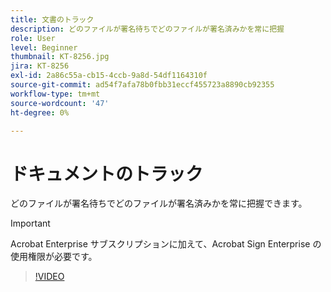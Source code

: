 ```yaml
---
title: 文書のトラック
description: どのファイルが署名待ちでどのファイルが署名済みかを常に把握
role: User
level: Beginner
thumbnail: KT-8256.jpg
jira: KT-8256
exl-id: 2a86c55a-cb15-4ccb-9a8d-54df1164310f
source-git-commit: ad54f7afa78b0fbb31eccf455723a8890cb92355
workflow-type: tm+mt
source-wordcount: '47'
ht-degree: 0%

---
```


# ドキュメントのトラック

どのファイルが署名待ちでどのファイルが署名済みかを常に把握できます。

>[!IMPORTANT]
>
>Acrobat Enterprise サブスクリプションに加えて、Acrobat Sign Enterprise の使用権限が必要です。

>[!VIDEO](https://video.tv.adobe.com/v/338492?quality=12&learn=on&hidetitle=true)
